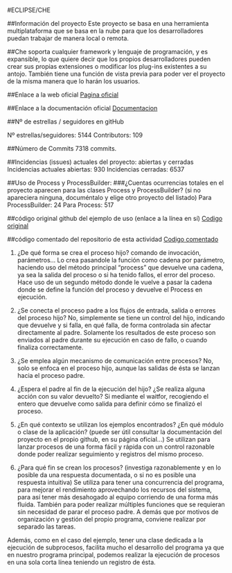 #ECLIPSE/CHE

##Información del proyecto
Este proyecto se basa en una herramienta multiplataforma que se basa en la nube para que los desarrolladores puedan trabajar de manera local o remota.

##Che soporta cualquier framework y lenguaje de programación, y es expansible, lo que quiere decir que los propios desarrolladores pueden crear sus propias extensiones o modificar los plug-ins existentes a su antojo. También tiene una función de vista previa para poder ver el proyecto de la misma manera que lo harán los usuarios.

##Enlace a la web oficial
[Pagina oficial](https://www.eclipse.org/che/)

##Enlace a la documentación oficial
[Documentacion](https://www.eclipse.org/che/docs/che-6/index.html)

##Nº de estrellas / seguidores en gitHub

Nº estrellas/seguidores: 5144
Contributors: 109

##Número de Commits
7318 commits.

##Incidencias (issues) actuales  del proyecto: abiertas y cerradas
Incidencias actuales abiertas: 930
Incidencias cerradas: 6537

##Uso de Process y ProcessBuilder: 
###¿Cuentas ocurrencias totales en el proyecto aparecen para las clases Process y ProcessBuilder? (si no apareciera ninguna, documéntalo y elige otro proyecto del listado)
Para ProcessBuilder: 24
Para Process: 517

##código original github del ejemplo de uso (enlace a la línea en sí)
[Codigo original](https://github.com/eclipse/che/blob/07263f1e30089689d71b057f747a44a29283e3c4/selenium/che-selenium-core/src/main/java/org/eclipse/che/selenium/core/utils/process/ProcessAgent.java)

##código comentado del repositorio de esta actividad
[Codigo comentado](https://github.com/Programacion-Servicios-y-Procesos-18-19/uso-de-process-y-processbuilder-en-software-real-iris/blob/master/GR%20Ismael%20-%20Eclipse/package%20org.eclipse.che.selenium.core.utils.proces.java)

1. ¿De qué forma se crea el proceso hijo? comando de invocación, parámetros…
Lo crea pasandole la función como cadena por parámetro, haciendo uso del método principal “process” que devuelve una cadena, ya sea la salida del proceso o si ha tenido fallos, el error del proceso.
Hace uso de un segundo método donde le vuelve a pasar la cadena donde se define la función del proceso y devuelve el Process en ejecución.

2. ¿Se conecta el proceso padre a los flujos de entrada, salida o errores del proceso hijo?
No, simplemente se tiene un control del hijo, indicando que devuelve y si falla, en qué falla, de forma controlada sin afectar directamente al padre. Solamente los resultados de este proceso son enviados al padre durante su ejecución en caso de fallo, o cuando finaliza correctamente.

3. ¿Se emplea algún mecanismo de comunicación entre procesos?
No, solo se enfoca en el proceso hijo, aunque las salidas de ésta se lanzan hacia el proceso padre.

4. ¿Espera el padre al fin de la ejecución del hijo? ¿Se realiza alguna acción con su valor devuelto?
Si mediante el waitfor, recogiendo el entero que devuelve como salida para definir cómo se finalizó el proceso.

5. ¿En qué contexto se utilizan los ejemplos encontrados? ¿En qué módulo o clase de la aplicación? (puede ser útil consultar la documentación del proyecto en el propio github, en su página oficial...)
Se utilizan para lanzar procesos de una forma fácil y rápida con un control razonable donde poder realizar seguimiento y registros del mismo proceso.

6. ¿Para qué fin se crean los procesos? (investiga razonablemente y en lo posible da una respuesta documentada, o si no es posible una respuesta intuitiva)
Se utiliza para tener una concurrencia del programa, para mejorar el rendimiento aprovechando los recursos del sistema, para así tener más desahogado al equipo corriendo de una forma más fluida.
También para poder realizar múltiples funciones que se requieran sin necesidad de parar el proceso padre. A demás que por motivos de organización y gestión del propio programa, conviene realizar por separado las tareas.

Además, como en el caso del ejemplo, tener una clase dedicada a la ejecución de subprocesos, facilita mucho el desarrollo del programa ya que en nuestro programa principal, podemos realizar la ejecución de procesos en una sola corta línea teniendo un registro de ésta.